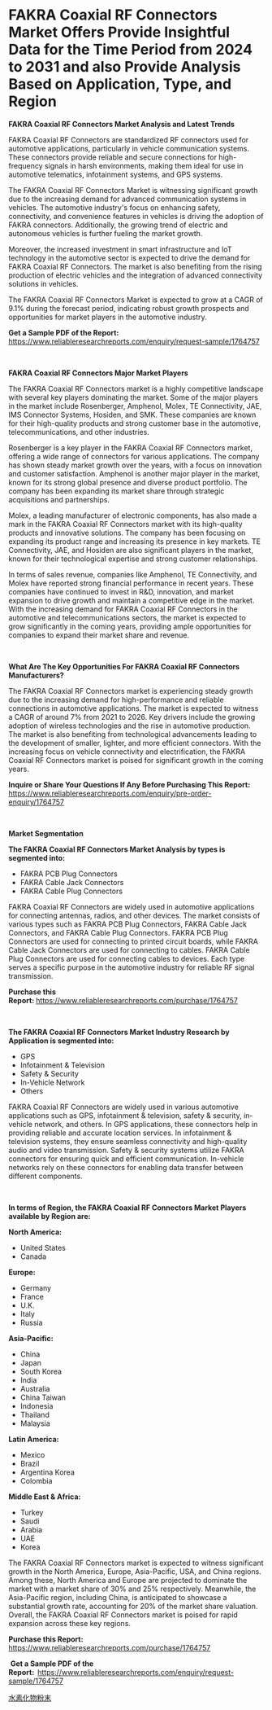 <p><h1>FAKRA Coaxial RF Connectors Market Offers Provide Insightful Data for the Time Period from 2024 to 2031 and also Provide Analysis Based on Application, Type, and Region</h1></p><p><strong>FAKRA Coaxial RF Connectors Market Analysis and Latest Trends</strong></p>
<p><p>FAKRA Coaxial RF Connectors are standardized RF connectors used for automotive applications, particularly in vehicle communication systems. These connectors provide reliable and secure connections for high-frequency signals in harsh environments, making them ideal for use in automotive telematics, infotainment systems, and GPS systems.</p><p>The FAKRA Coaxial RF Connectors Market is witnessing significant growth due to the increasing demand for advanced communication systems in vehicles. The automotive industry's focus on enhancing safety, connectivity, and convenience features in vehicles is driving the adoption of FAKRA connectors. Additionally, the growing trend of electric and autonomous vehicles is further fueling the market growth.</p><p>Moreover, the increased investment in smart infrastructure and IoT technology in the automotive sector is expected to drive the demand for FAKRA Coaxial RF Connectors. The market is also benefiting from the rising production of electric vehicles and the integration of advanced connectivity solutions in vehicles.</p><p>The FAKRA Coaxial RF Connectors Market is expected to grow at a CAGR of 9.1% during the forecast period, indicating robust growth prospects and opportunities for market players in the automotive industry.</p></p>
<p><strong>Get a Sample PDF of the Report:&nbsp;</strong> <a href="https://www.reliableresearchreports.com/enquiry/request-sample/1764757">https://www.reliableresearchreports.com/enquiry/request-sample/1764757</a></p>
<p>&nbsp;</p>
<p><strong>FAKRA Coaxial RF Connectors Major Market Players</strong></p>
<p><p>The FAKRA Coaxial RF Connectors market is a highly competitive landscape with several key players dominating the market. Some of the major players in the market include Rosenberger, Amphenol, Molex, TE Connectivity, JAE, IMS Connector Systems, Hosiden, and SMK. These companies are known for their high-quality products and strong customer base in the automotive, telecommunications, and other industries.</p><p>Rosenberger is a key player in the FAKRA Coaxial RF Connectors market, offering a wide range of connectors for various applications. The company has shown steady market growth over the years, with a focus on innovation and customer satisfaction. Amphenol is another major player in the market, known for its strong global presence and diverse product portfolio. The company has been expanding its market share through strategic acquisitions and partnerships.</p><p>Molex, a leading manufacturer of electronic components, has also made a mark in the FAKRA Coaxial RF Connectors market with its high-quality products and innovative solutions. The company has been focusing on expanding its product range and increasing its presence in key markets. TE Connectivity, JAE, and Hosiden are also significant players in the market, known for their technological expertise and strong customer relationships.</p><p>In terms of sales revenue, companies like Amphenol, TE Connectivity, and Molex have reported strong financial performance in recent years. These companies have continued to invest in R&D, innovation, and market expansion to drive growth and maintain a competitive edge in the market. With the increasing demand for FAKRA Coaxial RF Connectors in the automotive and telecommunications sectors, the market is expected to grow significantly in the coming years, providing ample opportunities for companies to expand their market share and revenue.</p></p>
<p>&nbsp;</p>
<p><strong>What Are The Key Opportunities For FAKRA Coaxial RF Connectors Manufacturers?</strong></p>
<p><p>The FAKRA Coaxial RF Connectors market is experiencing steady growth due to the increasing demand for high-performance and reliable connections in automotive applications. The market is expected to witness a CAGR of around 7% from 2021 to 2026. Key drivers include the growing adoption of wireless technologies and the rise in automotive production. The market is also benefiting from technological advancements leading to the development of smaller, lighter, and more efficient connectors. With the increasing focus on vehicle connectivity and electrification, the FAKRA Coaxial RF Connectors market is poised for significant growth in the coming years.</p></p>
<p><strong>Inquire or Share Your Questions If Any Before Purchasing This Report:</strong> <a href="https://www.reliableresearchreports.com/enquiry/pre-order-enquiry/1764757">https://www.reliableresearchreports.com/enquiry/pre-order-enquiry/1764757</a></p>
<p>&nbsp;</p>
<p><strong>Market Segmentation</strong></p>
<p><strong>The FAKRA Coaxial RF Connectors Market Analysis by types is segmented into:</strong></p>
<p><ul><li>FAKRA PCB Plug Connectors</li><li>FAKRA Cable Jack Connectors</li><li>FAKRA Cable Plug Connectors</li></ul></p>
<p><p>FAKRA Coaxial RF Connectors are widely used in automotive applications for connecting antennas, radios, and other devices. The market consists of various types such as FAKRA PCB Plug Connectors, FAKRA Cable Jack Connectors, and FAKRA Cable Plug Connectors. FAKRA PCB Plug Connectors are used for connecting to printed circuit boards, while FAKRA Cable Jack Connectors are used for connecting to cables. FAKRA Cable Plug Connectors are used for connecting cables to devices. Each type serves a specific purpose in the automotive industry for reliable RF signal transmission.</p></p>
<p><strong>Purchase this Report:&nbsp;</strong><a href="https://www.reliableresearchreports.com/purchase/1764757">https://www.reliableresearchreports.com/purchase/1764757</a></p>
<p>&nbsp;</p>
<p><strong>The FAKRA Coaxial RF Connectors Market Industry Research by Application is segmented into:</strong></p>
<p><ul><li>GPS</li><li>Infotainment & Television</li><li>Safety & Security</li><li>In-Vehicle Network</li><li>Others</li></ul></p>
<p><p>FAKRA Coaxial RF Connectors are widely used in various automotive applications such as GPS, infotainment & television, safety & security, in-vehicle network, and others. In GPS applications, these connectors help in providing reliable and accurate location services. In infotainment & television systems, they ensure seamless connectivity and high-quality audio and video transmission. Safety & security systems utilize FAKRA connectors for ensuring quick and efficient communication. In-vehicle networks rely on these connectors for enabling data transfer between different components.</p></p>
<p>&nbsp;</p>
<p><strong>In terms of Region, the FAKRA Coaxial RF Connectors Market Players available by Region are:</strong></p>
<p>
    <p> <strong> North America: </strong>
        <ul>
            <li>United States</li>
            <li>Canada</li>
        </ul>
        </p> 
    <p> <strong> Europe: </strong>
        <ul>
            <li>Germany</li>
            <li>France</li>
            <li>U.K.</li>
            <li>Italy</li>
            <li>Russia</li>
        </ul>
        </p> 
    <p> <strong> Asia-Pacific: </strong>
        <ul>
            <li>China</li>
            <li>Japan</li>
            <li>South Korea</li>
            <li>India</li>
            <li>Australia</li>
            <li>China Taiwan</li>
            <li>Indonesia</li>
            <li>Thailand</li>
            <li>Malaysia</li>
        </ul>
        </p> 
    <p> <strong> Latin America: </strong>
        <ul>
            <li>Mexico</li>
            <li>Brazil</li>
            <li>Argentina Korea</li>
            <li>Colombia</li>
        </ul>
        </p> 
    <p> <strong> Middle East & Africa: </strong>
        <ul>
            <li>Turkey</li>
            <li>Saudi</li>
            <li>Arabia</li>
            <li>UAE</li>
            <li>Korea</li>
        </ul>
    </p>
    </p>
<p><p>The FAKRA Coaxial RF Connectors market is expected to witness significant growth in the North America, Europe, Asia-Pacific, USA, and China regions. Among these, North America and Europe are projected to dominate the market with a market share of 30% and 25% respectively. Meanwhile, the Asia-Pacific region, including China, is anticipated to showcase a substantial growth rate, accounting for 20% of the market share valuation. Overall, the FAKRA Coaxial RF Connectors market is poised for rapid expansion across these key regions.</p></p>
<p><strong>Purchase this Report: </strong><a href="https://www.reliableresearchreports.com/purchase/1764757">https://www.reliableresearchreports.com/purchase/1764757</a></p>
<p>&nbsp;<strong>Get a Sample PDF of the Report:&nbsp;&nbsp;</strong><a href="https://www.reliableresearchreports.com/enquiry/request-sample/1764757">https://www.reliableresearchreports.com/enquiry/request-sample/1764757</a></p>
<p><strong></strong></p>
<p><p><a href="https://github.com/avbqbctihcbe2/Market-Research-Report-List-1/blob/main/349162613166.md">水素化物粉末</a></p></p>